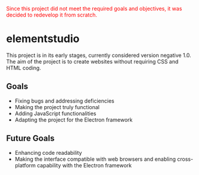 <span style="color:red;">Since this project did not meet the required goals and objectives, it was decided to redevelop it from scratch.</span>
# elementstudio
This project is in its early stages, currently considered version negative 1.0. The aim of the project is to create websites without requiring CSS and HTML coding.


## Goals

- Fixing bugs and addressing deficiencies
- Making the project truly functional
- Adding JavaScript functionalities
- Adapting the project for the Electron framework

## Future Goals

- Enhancing code readability
- Making the interface compatible with web browsers and enabling cross-platform capability with the Electron framework
